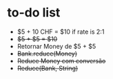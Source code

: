 # to-do list

* $5 + 10 CHF = $10 if rate is 2:1
* ~~$5 + $5 = $10~~
* Retornar Money de $5 + $5
* ~~Bank.reduce(Money)~~
* ~~Reduce Money com conversão~~
* ~~Reduce(Bank, String)~~